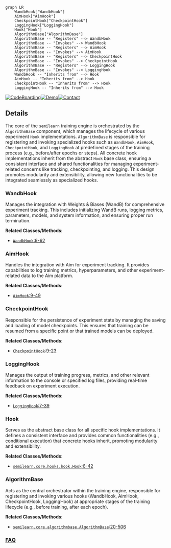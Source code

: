 ```mermaid
graph LR
    WandbHook["WandbHook"]
    AimHook["AimHook"]
    CheckpointHook["CheckpointHook"]
    LoggingHook["LoggingHook"]
    Hook["Hook"]
    AlgorithmBase["AlgorithmBase"]
    AlgorithmBase -- "Registers" --> WandbHook
    AlgorithmBase -- "Invokes" --> WandbHook
    AlgorithmBase -- "Registers" --> AimHook
    AlgorithmBase -- "Invokes" --> AimHook
    AlgorithmBase -- "Registers" --> CheckpointHook
    AlgorithmBase -- "Invokes" --> CheckpointHook
    AlgorithmBase -- "Registers" --> LoggingHook
    AlgorithmBase -- "Invokes" --> LoggingHook
    WandbHook -- "Inherits from" --> Hook
    AimHook -- "Inherits from" --> Hook
    CheckpointHook -- "Inherits from" --> Hook
    LoggingHook -- "Inherits from" --> Hook
```

[![CodeBoarding](https://img.shields.io/badge/Generated%20by-CodeBoarding-9cf?style=flat-square)](https://github.com/CodeBoarding/GeneratedOnBoardings)[![Demo](https://img.shields.io/badge/Try%20our-Demo-blue?style=flat-square)](https://www.codeboarding.org/demo)[![Contact](https://img.shields.io/badge/Contact%20us%20-%20contact@codeboarding.org-lightgrey?style=flat-square)](mailto:contact@codeboarding.org)

## Details

The core of the `semilearn` training engine is orchestrated by the `AlgorithmBase` component, which manages the lifecycle of various experiment `Hook` implementations. `AlgorithmBase` is responsible for registering and invoking specialized hooks such as `WandbHook`, `AimHook`, `CheckpointHook`, and `LoggingHook` at predefined stages of the training process (e.g., before/after epochs or steps). All concrete hook implementations inherit from the abstract `Hook` base class, ensuring a consistent interface and shared functionalities for managing experiment-related concerns like tracking, checkpointing, and logging. This design promotes modularity and extensibility, allowing new functionalities to be integrated seamlessly as specialized hooks.

### WandbHook
Manages the integration with Weights & Biases (WandB) for comprehensive experiment tracking. This includes initializing WandB runs, logging metrics, parameters, models, and system information, and ensuring proper run termination.


**Related Classes/Methods**:

- <a href="https://github.com/microsoft/Semi-supervised-learning/blob/main/semilearn/core/hooks/wandb.py#L9-L62" target="_blank" rel="noopener noreferrer">`WandbHook`:9-62</a>


### AimHook
Handles the integration with Aim for experiment tracking. It provides capabilities to log training metrics, hyperparameters, and other experiment-related data to the Aim platform.


**Related Classes/Methods**:

- <a href="https://github.com/microsoft/Semi-supervised-learning/blob/main/semilearn/core/hooks/aim.py#L9-L49" target="_blank" rel="noopener noreferrer">`AimHook`:9-49</a>


### CheckpointHook
Responsible for the persistence of experiment state by managing the saving and loading of model checkpoints. This ensures that training can be resumed from a specific point or that trained models can be deployed.


**Related Classes/Methods**:

- <a href="https://github.com/microsoft/Semi-supervised-learning/blob/main/semilearn/core/hooks/checkpoint.py#L9-L23" target="_blank" rel="noopener noreferrer">`CheckpointHook`:9-23</a>


### LoggingHook
Manages the output of training progress, metrics, and other relevant information to the console or specified log files, providing real-time feedback on experiment execution.


**Related Classes/Methods**:

- <a href="https://github.com/microsoft/Semi-supervised-learning/blob/main/semilearn/core/hooks/logging.py#L7-L39" target="_blank" rel="noopener noreferrer">`LoggingHook`:7-39</a>


### Hook
Serves as the abstract base class for all specific hook implementations. It defines a consistent interface and provides common functionalities (e.g., conditional execution) that concrete hooks inherit, promoting modularity and extensibility.


**Related Classes/Methods**:

- <a href="https://github.com/microsoft/Semi-supervised-learning/blob/main/semilearn/core/hooks/hook.py#L6-L42" target="_blank" rel="noopener noreferrer">`semilearn.core.hooks.hook.Hook`:6-42</a>


### AlgorithmBase
Acts as the central orchestrator within the training engine, responsible for registering and invoking various hooks (WandbHook, AimHook, CheckpointHook, LoggingHook) at appropriate stages of the training lifecycle (e.g., before training, after each epoch).


**Related Classes/Methods**:

- <a href="https://github.com/microsoft/Semi-supervised-learning/blob/main/semilearn/core/algorithmbase.py#L20-L506" target="_blank" rel="noopener noreferrer">`semilearn.core.algorithmbase.AlgorithmBase`:20-506</a>




### [FAQ](https://github.com/CodeBoarding/GeneratedOnBoardings/tree/main?tab=readme-ov-file#faq)